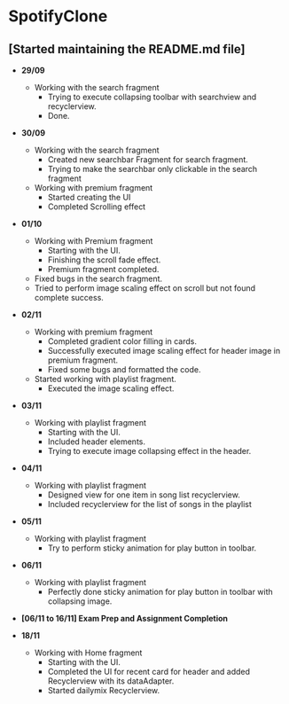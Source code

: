 # SpotifyClone
## [Started maintaining the README.md file]

- **29/09**
  - Working with the search fragment
    - Trying to execute collapsing toolbar with searchview and recyclerview.
    - Done.

- **30/09**
  - Working with the search fragment
    - Created new searchbar Fragment for search fragment.
    - Trying to make the searchbar only clickable in the search fragment
  - Working with premium fragment
    - Started creating the UI
    - Completed Scrolling effect

- **01/10**
  - Working with Premium fragment
    - Starting with the UI.
    - Finishing the scroll fade effect.
    - Premium fragment completed.
  - Fixed bugs in the search fragment.
  - Tried to perform image scaling effect on scroll but not found complete success.

- **02/11**
  - Working with premium fragment  
    - Completed gradient color filling in cards.
    - Successfully executed image scaling effect for header image in premium fragment.
    - Fixed some bugs and formatted the code.
  - Started working with playlist fragment.
    - Executed the image scaling effect.

- **03/11**
  - Working with playlist fragment
    - Starting with the UI.
    - Included header elements.
    - Trying to execute image collapsing effect in the header.

- **04/11**
  - Working with playlist fragment
    - Designed view for one item in song list recyclerview.
    - Included recyclerview for the list of songs in the playlist

- **05/11**
  - Working with playlist fragment
    - Try to perform sticky animation for play button in toolbar.

- **06/11**
  - Working with playlist fragment
    - Perfectly done sticky animation for play button in toolbar with collapsing image.

- **[06/11 to 16/11] Exam Prep and Assignment Completion**

- **18/11**
  - Working with Home fragment
    - Starting with the UI.
    - Completed the UI for recent card for header and added Recyclerview with its dataAdapter.
    - Started dailymix Recyclerview.
